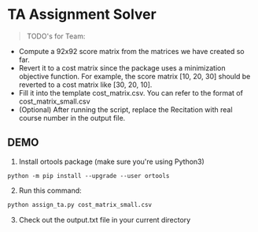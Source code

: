 # TA Assignment Solver

> TODO's for Team:
- Compute a 92x92 score matrix from the matrices we have created so far.
- Revert it to a cost matrix since the package uses a minimization objective function. For example, the score matrix [10, 20, 30] should be reverted to a cost matrix like [30, 20, 10].  
- Fill it into the template cost_matrix.csv. You can refer to the format of cost_matrix_small.csv
- (Optional) After running the script, replace the Recitation with real course number in the output file. 

## DEMO
1. Install ortools package (make sure you're using Python3)
```
python -m pip install --upgrade --user ortools
```
2. Run this command:
```bash
python assign_ta.py cost_matrix_small.csv
```
3. Check out the output.txt file in your current directory

